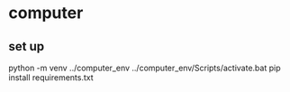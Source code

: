 # computer

## set up

python -m venv ../computer_env
../computer_env/Scripts/activate.bat
pip install requirements.txt